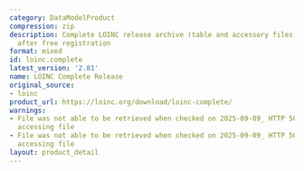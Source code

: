 ```yaml
---
category: DataModelProduct
compression: zip
description: Complete LOINC release archive (table and accessory files) downloadable
  after free registration
format: mixed
id: loinc.complete
latest_version: '2.81'
name: LOINC Complete Release
original_source:
- loinc
product_url: https://loinc.org/download/loinc-complete/
warnings:
- File was not able to be retrieved when checked on 2025-09-09_ HTTP 503 error when
  accessing file
- File was not able to be retrieved when checked on 2025-09-09_ HTTP 503 error when
  accessing file
layout: product_detail
---
```

